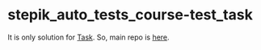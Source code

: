 # stepik_auto_tests_course-test_task

It is only solution for [Task](https://stepik.org/lesson/237240/step/9?unit=209628).
So, main repo is [here](https://github.com/temikfart/stepik_auto_tests_course).